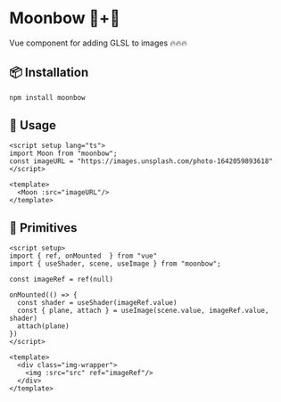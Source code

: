 # Moonbow :new_moon_with_face:+:rainbow:
Vue component for adding GLSL to images :fire::fire::fire:

## :package: Installation
```bash
npm install moonbow
```

## :crystal_ball: Usage

```vue
<script setup lang="ts">
import Moon from "moonbow";
const imageURL = "https://images.unsplash.com/photo-1642059893618"
</script>

<template>
  <Moon :src="imageURL"/>
</template>
```

## :dna: Primitives
```vue
<script setup>
import { ref, onMounted  } from "vue"
import { useShader, scene, useImage } from "moonbow";

const imageRef = ref(null)

onMounted(() => {
  const shader = useShader(imageRef.value)
  const { plane, attach } = useImage(scene.value, imageRef.value, shader)
  attach(plane)
})
</script>

<template>
  <div class="img-wrapper">
    <img :src="src" ref="imageRef"/>
  </div>
</template>
```